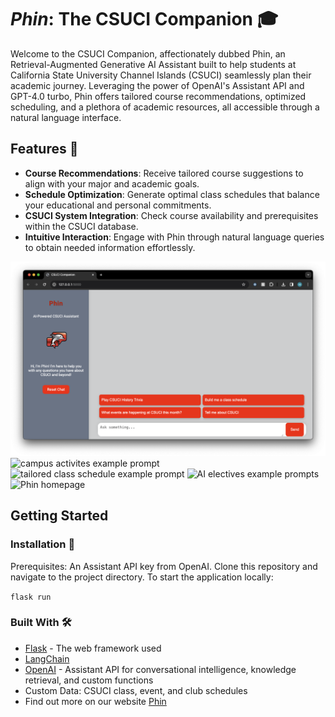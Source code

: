 # *Phin*: The CSUCI Companion 🎓

Welcome to the CSUCI Companion, affectionately dubbed Phin, an Retrieval-Augmented Generative AI Assistant built to help students at California State University Channel Islands (CSUCI) seamlessly plan their academic journey. Leveraging the power of OpenAI's Assistant API and GPT-4.0 turbo, Phin offers tailored course recommendations, optimized scheduling, and a plethora of academic resources, all accessible through a natural language interface.

## Features 🐬
- **Course Recommendations**: Receive tailored course suggestions to align with your major and academic goals.
- **Schedule Optimization**: Generate optimal class schedules that balance your educational and personal commitments.
- **CSUCI System Integration**: Check course availability and prerequisites within the CSUCI database.
- **Intuitive Interaction**: Engage with Phin through natural language queries to obtain needed information effortlessly.

![Home Page](https://github.com/OronaDaniel/CSUCI_Companion/blob/main/images/start_page_smaller.png)
![campus activites example prompt](https://github.com/OronaDaniel/CSUCI_Companion/assets/89484579/76105d1d-260f-4859-bb1e-244f38dd80f4)
![tailored class schedule example prompt](https://github.com/OronaDaniel/CSUCI_Companion/assets/89484579/29c2c5d9-c6b0-441e-b4d3-a87366804208)
![AI electives example prompts](https://github.com/OronaDaniel/CSUCI_Companion/assets/89484579/30da9365-315a-44c7-b8d9-93b9e3de7667)
![Phin homepage](https://github.com/OronaDaniel/CSUCI_Companion/assets/89484579/1e11d239-a354-449e-b6c8-cf00768d8b86)

## Getting Started 

### Installation 💾
Prerequisites: An Assistant API key from OpenAI.
Clone this repository and navigate to the project directory.
To start the application locally:

```flask run```

### Built With 🛠️
* [Flask](http://flask.palletsprojects.com/) - The web framework used
* [LangChain](https://www.langchain.com/)
* [OpenAI](https://platform.openai.com/docs/assistants/overview) - Assistant API for conversational intelligence, knowledge retrieval, and custom functions
* Custom Data: CSUCI class, event, and club schedules 
* Find out more on our website [Phin](https://phin.cikeys.com/) 
 
